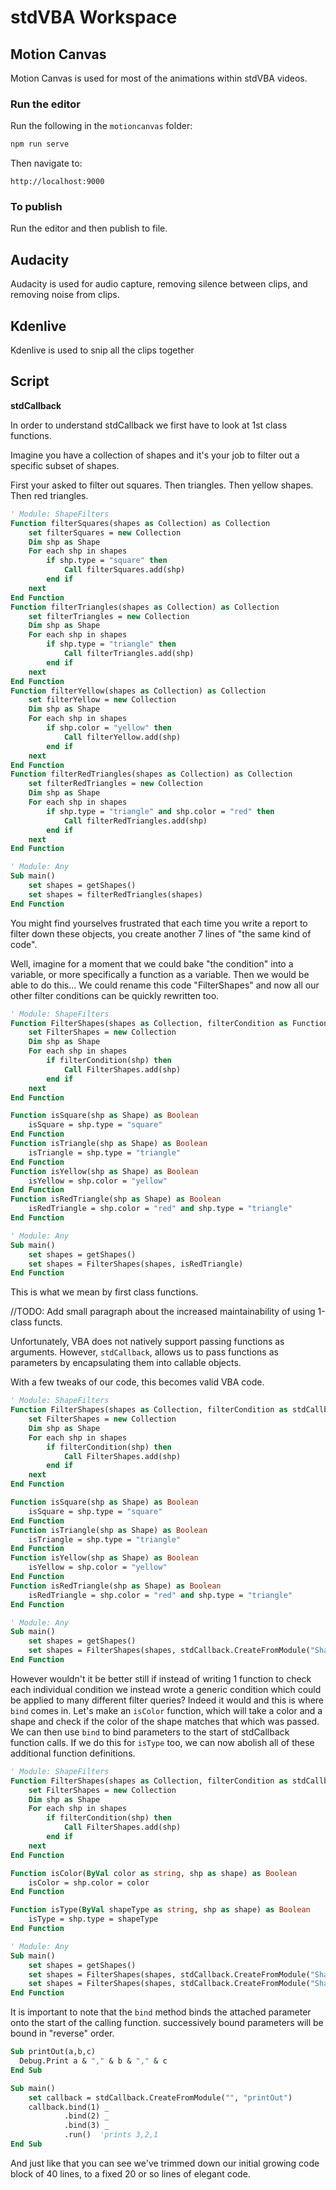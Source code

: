 # stdVBA Workspace

## Motion Canvas

Motion Canvas is used for most of the animations within stdVBA videos.

### Run the editor

Run the following in the `motioncanvas` folder:

```bash
npm run serve
```

Then navigate to:

```
http://localhost:9000
```

### To publish

Run the editor and then publish to file.

## Audacity

Audacity is used for audio capture, removing silence between clips, and removing noise from clips.

## Kdenlive

Kdenlive is used to snip all the clips together

## Script

**stdCallback**

In order to understand stdCallback we first have to look at 1st class functions.

Imagine you have a collection of shapes and it's your job to filter out a specific subset of shapes.

First your asked to filter out squares.
Then triangles.
Then yellow shapes.
Then red triangles.

```vb
' Module: ShapeFilters
Function filterSquares(shapes as Collection) as Collection
    set filterSquares = new Collection
    Dim shp as Shape
    For each shp in shapes
        if shp.type = "square" then
            Call filterSquares.add(shp)
        end if
    next
End Function
Function filterTriangles(shapes as Collection) as Collection
    set filterTriangles = new Collection
    Dim shp as Shape
    For each shp in shapes
        if shp.type = "triangle" then
            Call filterTriangles.add(shp)
        end if
    next
End Function
Function filterYellow(shapes as Collection) as Collection
    set filterYellow = new Collection
    Dim shp as Shape
    For each shp in shapes
        if shp.color = "yellow" then
            Call filterYellow.add(shp)
        end if
    next
End Function
Function filterRedTriangles(shapes as Collection) as Collection
    set filterRedTriangles = new Collection
    Dim shp as Shape
    For each shp in shapes
        if shp.type = "triangle" and shp.color = "red" then
            Call filterRedTriangles.add(shp)
        end if
    next
End Function

' Module: Any
Sub main()
    set shapes = getShapes()
    set shapes = filterRedTriangles(shapes)
End Function
```

You might find yourselves frustrated that each time you write a report to filter down these objects, you create another 7 lines of "the same kind of code".

Well, imagine for a moment that we could bake "the condition" into a variable, or more specifically a function as a variable. Then we would be able to do this...
We could rename this code "FilterShapes" and now all our other filter conditions can be quickly rewritten too.

```vb
' Module: ShapeFilters
Function FilterShapes(shapes as Collection, filterCondition as Function) as Collection
    set FilterShapes = new Collection
    Dim shp as Shape
    For each shp in shapes
        if filterCondition(shp) then
            Call FilterShapes.add(shp)
        end if
    next
End Function

Function isSquare(shp as Shape) as Boolean
    isSquare = shp.type = "square"
End Function
Function isTriangle(shp as Shape) as Boolean
    isTriangle = shp.type = "triangle"
End Function
Function isYellow(shp as Shape) as Boolean
    isYellow = shp.color = "yellow"
End Function
Function isRedTriangle(shp as Shape) as Boolean
    isRedTriangle = shp.color = "red" and shp.type = "triangle"
End Function

' Module: Any
Sub main()
    set shapes = getShapes()
    set shapes = FilterShapes(shapes, isRedTriangle)
End Function
```

This is what we mean by first class functions.

//TODO: Add small paragraph about the increased maintainability of using 1-class functs.

Unfortunately, VBA does not natively support passing functions as arguments. However, `stdCallback`, allows us to pass functions as parameters by encapsulating them into callable objects.

With a few tweaks of our code, this becomes valid VBA code.

```vb
' Module: ShapeFilters
Function FilterShapes(shapes as Collection, filterCondition as stdCallback) as Collection
    set FilterShapes = new Collection
    Dim shp as Shape
    For each shp in shapes
        if filterCondition(shp) then
            Call FilterShapes.add(shp)
        end if
    next
End Function

Function isSquare(shp as Shape) as Boolean
    isSquare = shp.type = "square"
End Function
Function isTriangle(shp as Shape) as Boolean
    isTriangle = shp.type = "triangle"
End Function
Function isYellow(shp as Shape) as Boolean
    isYellow = shp.color = "yellow"
End Function
Function isRedTriangle(shp as Shape) as Boolean
    isRedTriangle = shp.color = "red" and shp.type = "triangle"
End Function

' Module: Any
Sub main()
    set shapes = getShapes()
    set shapes = FilterShapes(shapes, stdCallback.CreateFromModule("ShapeFilters", "isRedTriangle"))
End Function
```

However wouldn't it be better still if instead of writing 1 function to check each individual condition we instead wrote a generic condition which could be applied to many different filter queries? Indeed it would and this is where `bind` comes in. Let's make an `isColor` function, which will take a color and a shape and check if the color of the shape matches that which was passed. We can then use `bind` to bind parameters to the start of stdCallback function calls. If we do this for `isType` too, we can now abolish all of these additional function definitions.



```vb
' Module: ShapeFilters
Function FilterShapes(shapes as Collection, filterCondition as stdCallback) as Collection
    set FilterShapes = new Collection
    Dim shp as Shape
    For each shp in shapes
        if filterCondition(shp) then
            Call FilterShapes.add(shp)
        end if
    next
End Function

Function isColor(ByVal color as string, shp as shape) as Boolean
    isColor = shp.color = color
End Function

Function isType(ByVal shapeType as string, shp as shape) as Boolean
    isType = shp.type = shapeType
End Function

' Module: Any
Sub main()
    set shapes = getShapes()
    set shapes = FilterShapes(shapes, stdCallback.CreateFromModule("ShapeFilters", "isColor").bind("red"))
    set shapes = FilterShapes(shapes, stdCallback.CreateFromModule("ShapeFilters", "isType").bind("triangle"))
End Function
```

It is important to note that the `bind` method binds the attached parameter onto the start of the calling function. successively bound parameters will be bound in "reverse" order.

```vb
Sub printOut(a,b,c)
  Debug.Print a & "," & b & "," & c
End Sub

Sub main()
    set callback = stdCallback.CreateFromModule("", "printOut")
    callback.bind(1) _
            .bind(2) _
            .bind(3) _
            .run()  'prints 3,2,1
End Sub
```

And just like that you can see we've trimmed down our initial growing code block of 40 lines, to a fixed 20 or so lines of elegant code.
